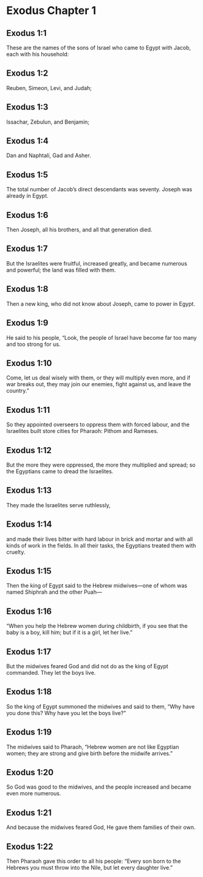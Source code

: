 # Exodus Chapter 1

## Exodus 1:1
These are the names of the sons of Israel who came to Egypt with Jacob, each with his household:

## Exodus 1:2
Reuben, Simeon, Levi, and Judah;

## Exodus 1:3
Issachar, Zebulun, and Benjamin;

## Exodus 1:4
Dan and Naphtali, Gad and Asher.

## Exodus 1:5
The total number of Jacob’s direct descendants was seventy. Joseph was already in Egypt.

## Exodus 1:6
Then Joseph, all his brothers, and all that generation died.

## Exodus 1:7
But the Israelites were fruitful, increased greatly, and became numerous and powerful; the land was filled with them.

## Exodus 1:8
Then a new king, who did not know about Joseph, came to power in Egypt.

## Exodus 1:9
He said to his people, “Look, the people of Israel have become far too many and too strong for us.

## Exodus 1:10
Come, let us deal wisely with them, or they will multiply even more, and if war breaks out, they may join our enemies, fight against us, and leave the country.”

## Exodus 1:11
So they appointed overseers to oppress them with forced labour, and the Israelites built store cities for Pharaoh: Pithom and Rameses.

## Exodus 1:12
But the more they were oppressed, the more they multiplied and spread; so the Egyptians came to dread the Israelites.

## Exodus 1:13
They made the Israelites serve ruthlessly,

## Exodus 1:14
and made their lives bitter with hard labour in brick and mortar and with all kinds of work in the fields. In all their tasks, the Egyptians treated them with cruelty.

## Exodus 1:15
Then the king of Egypt said to the Hebrew midwives—one of whom was named Shiphrah and the other Puah—

## Exodus 1:16
“When you help the Hebrew women during childbirth, if you see that the baby is a boy, kill him; but if it is a girl, let her live.”

## Exodus 1:17
But the midwives feared God and did not do as the king of Egypt commanded. They let the boys live.

## Exodus 1:18
So the king of Egypt summoned the midwives and said to them, “Why have you done this? Why have you let the boys live?”

## Exodus 1:19
The midwives said to Pharaoh, “Hebrew women are not like Egyptian women; they are strong and give birth before the midwife arrives.”

## Exodus 1:20
So God was good to the midwives, and the people increased and became even more numerous.

## Exodus 1:21
And because the midwives feared God, He gave them families of their own.

## Exodus 1:22
Then Pharaoh gave this order to all his people: “Every son born to the Hebrews you must throw into the Nile, but let every daughter live.”


